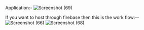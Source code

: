
Application:-
![Screenshot (69)](https://github.com/Diptamoy-Mitra/ViewTube/assets/91617575/f375bb2f-c4be-4971-979a-f0f8c4898946)



If you want to host through firebase then this is the work flow:--
![Screenshot (66)](https://github.com/Diptamoy-Mitra/ViewTube/assets/91617575/55739766-63c7-45fd-9941-b803108d0868)
![Screenshot (68)](https://github.com/Diptamoy-Mitra/ViewTube/assets/91617575/a9e55416-d0aa-4264-a16d-e5865d191eaa)
